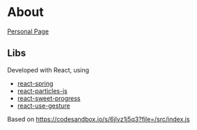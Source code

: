 # About

[Personal Page](https://rizzotto.github.io/about/)

## Libs

Developed with React, using
- [react-spring](https://www.react-spring.io/)
- [react-particles-js](https://github.com/Wufe/react-particles-js)
- [react-sweet-progress](https://github.com/abraztsov/react-sweet-progress)
- [react-use-gesture](https://github.com/pmndrs/react-use-gesture)

Based on https://codesandbox.io/s/6jlvz1j5q3?file=/src/index.js

